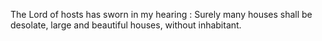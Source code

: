The Lord of hosts has sworn in my hearing : Surely many houses shall be desolate, large and beautiful houses, without inhabitant.
